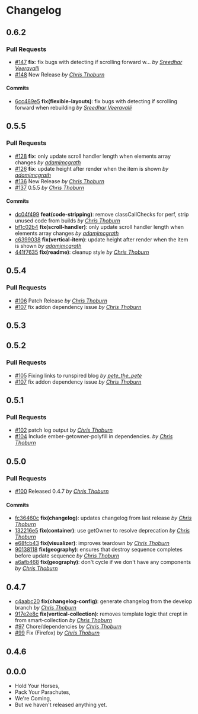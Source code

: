Changelog
=========

## 0.6.2

### Pull Requests

- [#147](https://github.com/runspired/smoke-and-mirrors/pull/147) **fix**: fix bugs with detecting if scrolling forward w…  *by [Sreedhar Veeravalli](https://github.com/sreedhar7)*
- [#148](https://github.com/runspired/smoke-and-mirrors/pull/148)  New Release  *by [Chris Thoburn](https://github.com/runspired)*

#### Commits

- [6cc489e5](https://github.com/runspired/smoke-and-mirrors/commit/6cc489e592ab4990f6df07fe7a19d85880c7a272) **fix(flexible-layouts)**: fix bugs with detecting if scrolling forward when rebuilding *by [Sreedhar Veeravalli](https://github.com/sreedhar7)*

## 0.5.5

### Pull Requests

- [#128](https://github.com/runspired/smoke-and-mirrors/pull/128) **fix**: only update scroll handler length when elements array changes  *by [adamjmcgrath](https://github.com/adamjmcgrath)*
- [#126](https://github.com/runspired/smoke-and-mirrors/pull/126) **fix**: update height after render when the item is shown  *by [adamjmcgrath](https://github.com/adamjmcgrath)*
- [#136](https://github.com/runspired/smoke-and-mirrors/pull/136)  New Release  *by [Chris Thoburn](https://github.com/runspired)*
- [#137](https://github.com/runspired/smoke-and-mirrors/pull/137)  0.5.5  *by [Chris Thoburn](https://github.com/runspired)*

#### Commits

- [dc04f499](https://github.com/runspired/smoke-and-mirrors/commit/dc04f49924e5b3379df4d97692e5405ad8c393a6) **feat(code-stripping)**: remove classCallChecks for perf, strip unused code from builds *by [Chris Thoburn](https://github.com/runspired)*
- [bf1c02b4](https://github.com/runspired/smoke-and-mirrors/commit/bf1c02b4fa4c5d32c3bad0df9ab3a9e2086184a5) **fix(scroll-handler)**: only update scroll handler length when elements array changes *by [adamjmcgrath](https://github.com/adamjmcgrath)*
- [c6399038](https://github.com/runspired/smoke-and-mirrors/commit/c6399038759d46b234f585f48b8e52a1434a1b46) **fix(vertical-item)**: update height after render when the item is shown *by [adamjmcgrath](https://github.com/adamjmcgrath)*
- [441f7635](https://github.com/runspired/smoke-and-mirrors/commit/441f76359695439ce91bae21cc34309409b6e0bc) **fix(readme)**: cleanup style *by [Chris Thoburn](https://github.com/runspired)*

## 0.5.4

### Pull Requests

- [#106](https://github.com/runspired/smoke-and-mirrors/pull/106)  Patch Release  *by [Chris Thoburn](https://github.com/runspired)*
- [#107](https://github.com/runspired/smoke-and-mirrors/pull/107)  fix addon dependency issue  *by [Chris Thoburn](https://github.com/runspired)*

## 0.5.3

## 0.5.2

### Pull Requests

- [#105](https://github.com/runspired/smoke-and-mirrors/pull/105)  Fixing links to runspired blog  *by [pete_the_pete](https://github.com/pete-the-pete)*
- [#107](https://github.com/runspired/smoke-and-mirrors/pull/107)  fix addon dependency issue  *by [Chris Thoburn](https://github.com/runspired)*

## 0.5.1

### Pull Requests

- [#102](https://github.com/runspired/smoke-and-mirrors/pull/102)  patch log output  *by [Chris Thoburn](https://github.com/runspired)*
- [#104](https://github.com/runspired/smoke-and-mirrors/pull/104)  Include ember-getowner-polyfill in dependencies.  *by [Chris Thoburn](https://github.com/runspired)*

## 0.5.0

### Pull Requests

- [#100](https://github.com/runspired/smoke-and-mirrors/pull/100)  Released 0.4.7  *by [Chris Thoburn](https://github.com/runspired)*

#### Commits

- [fc36460c](https://github.com/runspired/smoke-and-mirrors/commit/fc36460c463da33e53c72c6374373e25b3fde996) **fix(changelog)**: updates changelog from last release *by [Chris Thoburn](https://github.com/runspired)*
- [132216e5](https://github.com/runspired/smoke-and-mirrors/commit/132216e5acc0fdd0754a23323ffe97ee6018f2c9) **fix(container)**: use getOwner to resolve deprecation *by [Chris Thoburn](https://github.com/runspired)*
- [e68fcb43](https://github.com/runspired/smoke-and-mirrors/commit/e68fcb43f19517c976ec0cd31b0e3dfe4ee0babe) **fix(visualizer)**: improves teardown *by [Chris Thoburn](https://github.com/runspired)*
- [90138118](https://github.com/runspired/smoke-and-mirrors/commit/90138118c154144c7c29f5d8abab2a60f0d7571d) **fix(geography)**: ensures that destroy sequence completes before update sequence *by [Chris Thoburn](https://github.com/runspired)*
- [a6afb468](https://github.com/runspired/smoke-and-mirrors/commit/a6afb46808a3caa7424c09687d80ed658015c995) **fix(geography)**: don't cycle if we don't have any components *by [Chris Thoburn](https://github.com/runspired)*

## 0.4.7

- [c4aabc20](https://github.com/runspired/smoke-and-mirrors/commit/c4aabc209f2d42668c12b5c121a363384c7b42c4) **fix(changelog-config)**: generate changelog from the develop branch *by [Chris Thoburn](https://github.com/runspired)*
- [917e2e8c](https://github.com/runspired/smoke-and-mirrors/commit/917e2e8c2886116092f38fefb8bf5da2dd70adca) **fix(vertical-collection)**: removes template logic that crept in from smart-collection *by [Chris Thoburn](https://github.com/runspired)*
- [#97](https://github.com/runspired/smoke-and-mirrors/pull/97)  Chore/dependencies  *by [Chris Thoburn](https://github.com/runspired/chore)*
- [#99](https://github.com/runspired/smoke-and-mirrors/pull/99)  Fix (Firefox)  *by [Chris Thoburn](https://github.com/runspired)*

## 0.4.6

## 0.0.0

- Hold Your Horses,
- Pack Your Parachutes,
- We're Coming,
- But we haven't released anything yet.
